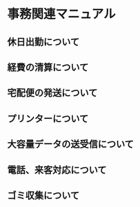 # 事務関連マニュアル
## 休日出勤について
## 経費の清算について
## 宅配便の発送について
## プリンターについて
## 大容量データの送受信について
## 電話、来客対応について
## ゴミ収集について